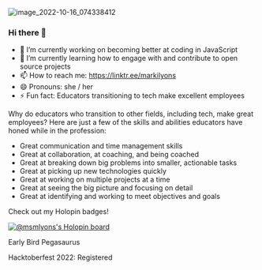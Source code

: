 ![image_2022-10-16_074338412](https://user-images.githubusercontent.com/81724942/196033509-f3f61c5a-9cea-46cc-9f50-a90b43991b2c.png)

### Hi there 👋

- 🔭 I’m currently working on becoming better at coding in JavaScript
- 🌱 I’m currently learning how to engage with and contribute to open source projects
- 📫 How to reach me: https://linktr.ee/markilyons
- 😄 Pronouns: she / her
- ⚡ Fun fact: Educators transitioning to tech make excellent employees

Why do educators who transition to other fields, including tech, make great employees?
Here are just a few of the skills and abilities educators have honed while in the profession:
- Great communication and time management skills
- Great at collaboration, at coaching, and being coached
- Great at breaking down big problems into smaller, actionable tasks
- Great at picking up new technologies quickly 
- Great at working on multiple projects at a time
- Great at seeing the big picture and focusing on detail
- Great at identifying and working to meet objectives and goals

Check out my Holopin badges!

[![@msmlyons's Holopin board](https://holopin.io/api/user/board?user=msmlyons)](https://holopin.io/@msmlyons)

Early Bird Pegasaurus

Hacktoberfest 2022: Registered






<!--
- 👯 I’m looking to collaborate on ...
- 🤔 I’m looking for help with ...
- 💬 Ask me about ...
-->
